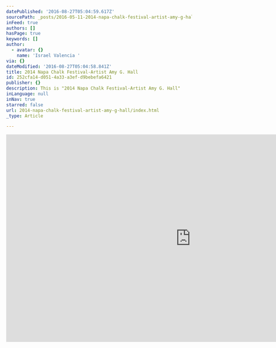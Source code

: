 ```yaml
---
datePublished: '2016-08-27T05:04:59.617Z'
sourcePath: _posts/2016-05-11-2014-napa-chalk-festival-artist-amy-g-hall.md
inFeed: true
authors: []
hasPage: true
keywords: []
author:
  - avatar: {}
    name: 'Israel Valencia '
via: {}
dateModified: '2016-08-27T05:04:58.841Z'
title: 2014 Napa Chalk Festival-Artist Amy G. Hall
id: 252cfa14-d051-4a33-a3ef-d9bebefa6421
publisher: {}
description: This is "2014 Napa Chalk Festival-Artist Amy G. Hall"
inLanguage: null
inNav: true
starred: false
url: 2014-napa-chalk-festival-artist-amy-g-hall/index.html
_type: Article

---
```

<iframe src="https://cdn.embedly.com/widgets/media.html?src=https%3A%2F%2Fplayer.vimeo.com%2Fvideo%2F92977129&amp;src_secure=1&amp;url=https%3A%2F%2Fvimeo.com%2F92977129&amp;image=https%3A%2F%2Fi.vimeocdn.com%2Fvideo%2F566431772_1280x720.jpg&amp;key=b7d04c9b404c499eba89ee7072e1c4f7&amp;type=text%2Fhtml&amp;schema=vimeo" width="1000" height="563" scrolling="no" frameborder="0" allowfullscreen="" style=""></iframe>